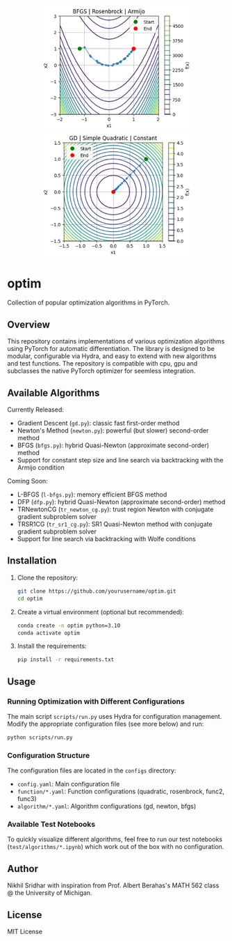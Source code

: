<div align="center">
  <img src="assets/fig1.png" width="350" alt="Rosenbrock Trajectory"/>
  <img src="assets/fig2.png" width="350" alt="Rosenbrock Loss"/>
</div>


# optim

Collection of popular optimization algorithms in PyTorch.


## Overview

This repository contains implementations of various optimization algorithms using PyTorch for automatic differentiation. The library is designed to be modular, configurable via Hydra, and easy to extend with new algorithms and test functions. The repository is compatible with cpu, gpu and subclasses the native PyTorch optimizer for seemless integration.  


## Available Algorithms
Currently Released:
- Gradient Descent (`gd.py`): classic fast first-order method 
- Newton's Method (`newton.py`): powerful (but slower) second-order method
- BFGS (`bfgs.py`): hybrid Quasi-Newton (approximate second-order) method
- Support for constant step size and line search via backtracking with the Armijo condition

Coming Soon: 
- L-BFGS (`l-bfgs.py`): memory efficient BFGS method
- DFP (`dfp.py`): hybrid Quasi-Newton (approximate second-order) method
- TRNewtonCG (`tr_newton_cg.py`): trust region Newton with conjugate gradient subproblem solver
- TRSR1CG (`tr_sr1_cg.py`): SR1 Quasi-Newton method with conjugate gradient subproblem solver
- Support for line search via backtracking with Wolfe conditions


## Installation

1. Clone the repository:
   ```bash
   git clone https://github.com/yourusername/optim.git
   cd optim
   ```

2. Create a virtual environment (optional but recommended):
   ```bash
   conda create -n optim python=3.10
   conda activate optim
   ```

3. Install the requirements:
   ```bash
   pip install -r requirements.txt
   ```


## Usage

### Running Optimization with Different Configurations

The main script `scripts/run.py` uses Hydra for configuration management. Modify the appropriate configuration files (see more below) and run:

```bash
python scripts/run.py
```

### Configuration Structure

The configuration files are located in the `configs` directory:
- `config.yaml`: Main configuration file
- `function/*.yaml`: Function configurations (quadratic, rosenbrock, func2, func3)
- `algorithm/*.yaml`: Algorithm configurations (gd, newton, bfgs)

### Available Test Notebooks

To quickly visualize different algorithms, feel free to run our test notebooks (`test/algorithms/*.ipynb`) which work out of the box with no configuration.  


## Author

Nikhil Sridhar with inspiration from Prof. Albert Berahas's MATH 562 class @ the University of Michigan. 


## License

MIT License 
